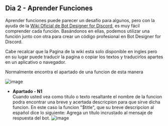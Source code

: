## Dia 2 - Aprender Funciones
Aprender funciones puede parecer un desafío para algunos, pero con la ayuda de la [Wiki Oficial de Bot Designer for Discord](https://nilpointer-software.github.io/bdfd-wiki/), es muy fácil comprender cada función. Basándonos en ellas, podemos utilizar una función junto con otra para crear un código profesional en Bot Designer for Discord.

Cabe recalcar que la Pagina de la wiki esta solo disponible en ingles pero en su lugar puede traducir la pagina o copiar los textos y traducirlos apartes en un aplicativo o navegador.

Normalmente encontra el apartado de una funcion de esta manera

![image](https://github.com/IzanaonYT/30D-BDFD/assets/131629841/b3aeaf9f-74c6-4072-ad60-4a5ba520e517)

- **Apartado - N1**<br>
  Cuando usted vea como titulo o texto resaltante el nombre de la funcion podra encontrar una breve y acertada descricpion para que sirve dicha funcion.
  En este caso la funcion "$title", que su breve descripcion al español dice lo siguiente: Agrega un título incrustado al mensaje de respuesta del bot.
  ![image](https://github.com/IzanaonYT/30D-BDFD/assets/131629841/a8b06748-c012-46ef-8c81-55946c860cd4)

